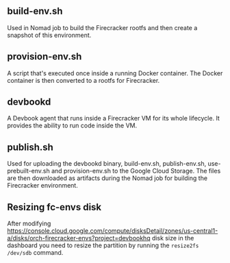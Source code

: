 ## build-env.sh
Used in Nomad job to build the Firecracker rootfs and then create a snapshot of this environment.

## provision-env.sh
A script that's executed once inside a running Docker container. The Docker container is then converted to a rootfs for Firecracker.

## devbookd
A Devbook agent that runs inside a Firecracker VM for its whole lifecycle. It provides the ability to run code inside the VM.

## publish.sh
Used for uploading the devbookd binary, build-env.sh, publish-env.sh, use-prebuilt-env.sh and provision-env.sh to the Google Cloud Storage. The files are then downloaded as artifacts during the Nomad job for building the Firecracker environment.

## Resizing fc-envs disk
After modifying https://console.cloud.google.com/compute/disksDetail/zones/us-central1-a/disks/orch-firecracker-envs?project=devbookhq disk size in the dashboard you need to resize the partition by running the `resize2fs /dev/sdb` command.
